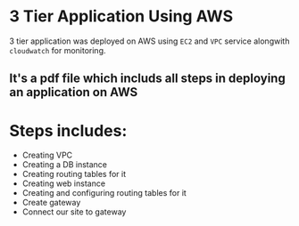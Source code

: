 # 3 Tier Application Using AWS
3 tier application was deployed on AWS using `EC2` and `VPC` service alongwith `cloudwatch` for monitoring.
## It's a pdf file which includs all steps in deploying an application on AWS

# Steps includes:
* Creating VPC
* Creating a DB instance
* Creating routing tables for it
* Creating web instance
* Creating and configuring routing tables for it
* Create gateway
* Connect our site to gateway


